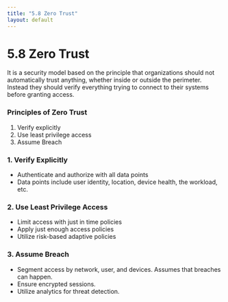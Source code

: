 ```yaml
---
title: "5.8 Zero Trust"
layout: default
---
```


# 5.8 Zero Trust

It is a security model based on the principle that organizations should not automatically trust anything, whether inside or outside the perimeter. Instead they should verify everything trying to connect to their systems before granting access.

### Principles of Zero Trust

1. Verify explicitly
2. Use least privilege access 
3. Assume Breach

### 1. Verify Explicitly

- Authenticate and authorize with all data points
- Data points include user identity, location, device health, the workload, etc.

### 2. Use Least Privilege Access

- Limit access with just in time policies
- Apply just enough access policies
- Utilize risk-based adaptive policies

### 3. Assume Breach

- Segment access by network, user, and devices. Assumes that breaches can happen.
- Ensure encrypted sessions.
- Utilize analytics for threat detection.